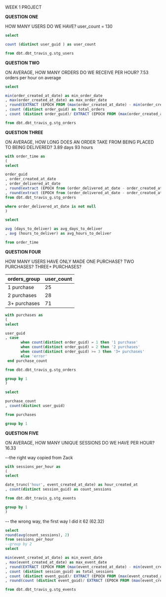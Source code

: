 
WEEK 1 PROJECT

**QUESTION ONE**

HOW MANY USERS DO WE HAVE?
user_count = 130

```sql
select 

count (distinct user_guid ) as user_count

from dbt.dbt_travis_g.stg_users
```
**QUESTION TWO**

ON AVERAGE, HOW MANY ORDERS DO WE RECEIVE PER HOUR?
7.53 orders per hour on average 
```sql
select

min(order_created_at_date) as min_order_date
, max(order_created_at_date) as max_order_date
, round(EXTRACT (EPOCH FROM (max(order_created_at_date) - min(order_created_at_date))/3600)) as date_difference 
, count (distinct order_guid) as total_orders
, count (distinct order_guid)/ EXTRACT (EPOCH FROM (max(order_created_at_date) - min(order_created_at_date))/3600) as average_orders_hour

from dbt.dbt_travis_g.stg_orders
```
**QUESTION THREE**

ON AVERAGE, HOW LONG DOES AN ORDER TAKE FROM BEING PLACED TO BEING DELIVERED?
3.89 days
93 hours
```sql
with order_time as
(
select 

order_guid
, order_created_at_date
, order_delivered_at_date
, round(extract (EPOCH from (order_delivered_at_date - order_created_at_date))/86400) as days_to_deliver
, round(extract (EPOCH from (order_delivered_at_date - order_created_at_date))/3600) as hours_to_deliver
from dbt.dbt_travis_g.stg_orders 

where order_delivered_at_date is not null
)

select 

avg (days_to_deliver) as avg_days_to_deliver
, avg (hours_to_deliver) as avg_hours_to_deliver

from order_time
```
**QUESTION FOUR**

HOW MANY USERS HAVE ONLY MADE ONE PURCHASE? TWO PURCHASES? THREE+ PURCHASES?

| orders_group | user_count |
| ----------- | ----------- |
| 1 purchase  | 25 |
| 2 purchases | 28 |
| 3+ purchases | 71 |
```sql
with purchases as
(
select 

user_guid
, case 
       when count(distinct order_guid) = 1 then '1 purchase'
       when count(distinct order_guid) = 2 then '2 purchases'
       when count(distinct order_guid) >= 3 then '3+ purchases'
       else 'error'
 end purchase_count

from dbt.dbt_travis_g.stg_orders  

group by 1
)

select

purchase_count
, count(distinct user_guid)

from purchases

group by 1
```
**QUESTION FIVE**

ON AVERAGE, HOW MANY UNIQUE SESSIONS DO WE HAVE PER HOUR?
16.33

--the right way copied from Zack
```sql
with sessions_per_hour as 
(
select

date_trunc('hour', event_created_at_date) as hour_created_at
, count(distinct session_guid) as count_sessions

from dbt.dbt_travis_g.stg_events

group by 1
)
```
-- the wrong way, the first way I did it
62 (62.32)
```sql
select
round(avg(count_sessions), 2)
from sessions_per_hour
--group by 2
select

min(event_created_at_date) as min_event_date
, max(event_created_at_date) as max_event_date
, round(EXTRACT (EPOCH FROM (max(event_created_at_date) - min(event_created_at_date))/3600)) as total_event_hours 
, count (distinct session_guid) as total_sessions
, count (distinct event_guid)/ EXTRACT (EPOCH FROM (max(event_created_at_date) - min(event_created_at_date))/3600) as avg_sessions_hour
, round(count (distinct event_guid)/ EXTRACT (EPOCH FROM (max(event_created_at_date) - min(event_created_at_date))/3600)) as avg_sessions_hour_rnd

from dbt.dbt_travis_g.stg_events
```
